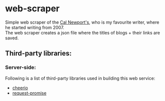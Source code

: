# web-scraper
Simple web scraper of the [Cal Newport's](https://www.calnewport.com), who is my favourite writer, where he started writing from 2007.\
The web scraper creates a json file where the titles of blogs + their links are saved.

## Third-party libraries:

### Server-side:
Following is a list of third-party libraries used in building this web service:
- [cheerio](https://www.npmjs.com/package/cheerio)
- [request-promise](https://www.npmjs.com/package/request-promise)
